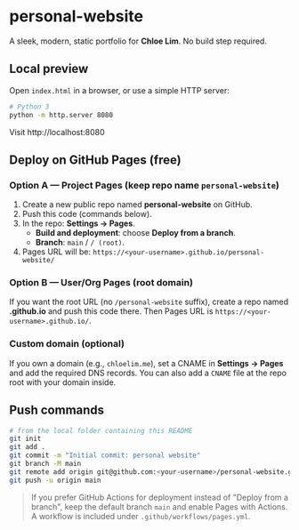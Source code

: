 # personal-website

A sleek, modern, static portfolio for **Chloe Lim**. No build step required.

## Local preview
Open `index.html` in a browser, or use a simple HTTP server:

```bash
# Python 3
python -m http.server 8080
```

Visit http://localhost:8080

## Deploy on GitHub Pages (free)

### Option A — Project Pages (keep repo name `personal-website`)
1. Create a new public repo named **personal-website** on GitHub.
2. Push this code (commands below).
3. In the repo: **Settings → Pages**.
   - **Build and deployment**: choose **Deploy from a branch**.
   - **Branch**: `main` / `/ (root)`.
4. Pages URL will be: `https://<your-username>.github.io/personal-website/`

### Option B — User/Org Pages (root domain)
If you want the root URL (no `/personal-website` suffix), create a repo named **<your-username>.github.io** and push this code there. Then Pages URL is `https://<your-username>.github.io/`.

### Custom domain (optional)
If you own a domain (e.g., `chloelim.me`), set a CNAME in **Settings → Pages** and add the required DNS records. You can also add a `CNAME` file at the repo root with your domain inside.

## Push commands

```bash
# from the local folder containing this README
git init
git add .
git commit -m "Initial commit: personal website"
git branch -M main
git remote add origin git@github.com:<your-username>/personal-website.git
git push -u origin main
```

> If you prefer GitHub Actions for deployment instead of "Deploy from a branch", keep the default branch `main` and enable Pages with Actions. A workflow is included under `.github/workflows/pages.yml`.
